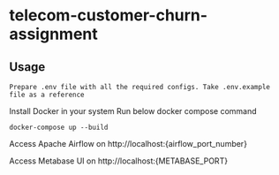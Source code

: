 # telecom-customer-churn-assignment

## Usage

```
Prepare .env file with all the required configs. Take .env.example file as a reference
```
 
Install Docker in your system
Run below docker compose command
```
docker-compose up --build
```
Access Apache Airflow on http://localhost:{airflow_port_number}

Access Metabase UI on http://localhost:{METABASE_PORT}